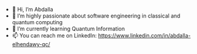 - 👋 Hi, I’m Abdalla
- 👀 I’m highly passionate about software engineering in classical and quantum computing
- 🌱 I’m currently learning Quantum Information
- 📫 You can reach me on LinkedIn: https://www.linkedin.com/in/abdalla-elhendawy-qc/
